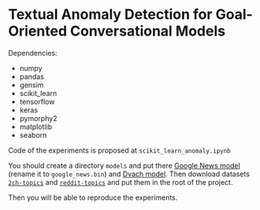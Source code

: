 # Textual Anomaly Detection for Goal-Oriented Conversational Models

Dependencies:

* numpy
* pandas
* gensim
* scikit_learn
* tensorflow
* keras
* pymorphy2
* matplotlib
* seaborn

Code of the experiments is proposed at `scikit_learn_anomaly.ipynb`

You should create a directory `models` and put there [Google News model](https://github.com/mmihaltz/word2vec-GoogleNews-vectors) (rename it to `google_news.bin`) and [Dvach model](https://yadi.sk/d/QzNiFKTY3M3odW). Then download datasets [`2ch-topics`](https://yadi.sk/d/3FukjFEs3M3ogz) and [`reddit-topics`](https://yadi.sk/d/2AaZNNFy3M3ohP) and put them in the root of the project.

Then you will be able to reproduce the experiments.

